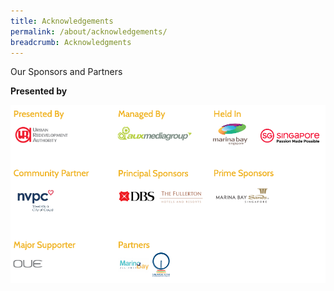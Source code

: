 ```yaml
---
title: Acknowledgements
permalink: /about/acknowledgements/
breadcrumb: Acknowledgments 
---
```


Our Sponsors and Partners

**Presented by**

![Image of URA Logo](images/Sponsor.png)
